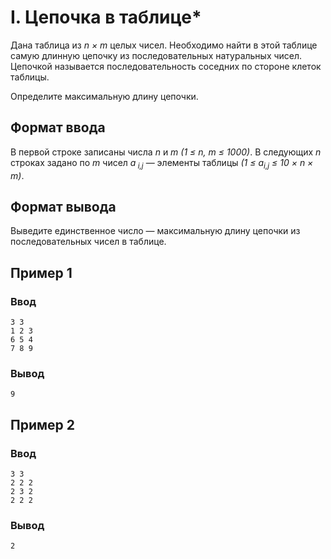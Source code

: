 # I. Цепочка в таблице*

Дана таблица из _n × m_ целых чисел. Необходимо найти в этой таблице самую длинную цепочку из последовательных
натуральных чисел. Цепочкой называется последовательность соседних по стороне клеток таблицы.

Определите максимальную длину цепочки.

## Формат ввода

В первой строке записаны числа _n_ и _m (1 ≤ n, m ≤ 1000)_. В следующих _n_ строках задано по _m_ чисел _a<sub>
i,j</sub>_ — элементы таблицы _(1 ≤ a<sub>i,j</sub> ≤ 10 × n × m)_.

## Формат вывода

Выведите единственное число — максимальную длину цепочки из последовательных чисел в таблице.

## Пример 1

### Ввод

    3 3
    1 2 3
    6 5 4
    7 8 9

### Вывод

    9

## Пример 2

### Ввод

    3 3
    2 2 2
    2 3 2
    2 2 2

### Вывод

    2
